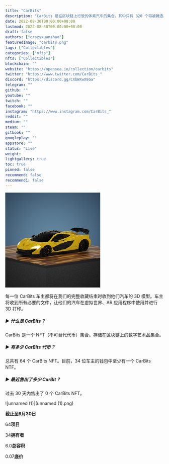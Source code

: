 ```yaml
---
title: "CarBits"
description: "CarBits 是在区块链上行驶的体素汽车的集合。其中只有 320 个将被铸造。每个独特的 CarBit 都是手工打造的，完美无缺，为新的驱动程序做好了准备。"
date: 2022-08-30T00:00:00+08:00
lastmod: 2022-08-30T00:00:00+08:00
draft: false
authors: ["crazyxuanshao"]
featuredImage: "carbits.png"
tags: ["Collectibles"]
categories: ["nfts"]
nfts: ["Collectibles"]
blockchain: ""
website: "https://opensea.io/collection/carbits"
twitter: "https://www.twitter.com/CarBits_"
discord: "https://discord.gg/CXbWXwX8Ga"
telegram: ""
github: ""
youtube: ""
twitch: ""
facebook: ""
instagram: "https://www.instagram.com/CarBits_"
reddit: ""
medium: ""
steam: ""
gitbook: ""
googleplay: ""
appstore: ""
status: "Live"
weight: 
lightgallery: true
toc: true
pinned: false
recommend: false
recommend1: false
---
```

![unnamed](unnamed.png)

每一位 CarBits 车主都将在我们的完整收藏结束时收到他们汽车的 3D 模型。车主将收到所有必要的文件，让他们的汽车在虚拟世界、AR 应用程序中使用并进行 3D 打印。

##### ▶ 什么是 CarBits？

CarBits 是一个 NFT（不可替代代币）集合。存储在区块链上的数字艺术品集合。

##### ▶ 有多少 CarBits 代币？

总共有 64 个 CarBits NFT。目前，34 位车主的钱包中至少有一个 CarBits NTF。

##### ▶ 最近售出了多少 CarBit？

过去 30 天内售出了 0 个 CarBits NFT。

![unnamed (1)](unnamed (1).png)

**截止至8月30日**

64**项目**

34**拥有者**

6.0**总容积**

0.07**底价**
